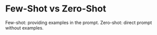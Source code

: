 # Few-Shot vs Zero-Shot
Few-shot: providing examples in the prompt.
Zero-shot: direct prompt without examples.